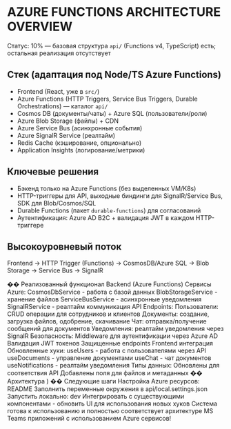 # AZURE FUNCTIONS ARCHITECTURE OVERVIEW

Статус: 10% — базовая структура `api/` (Functions v4, TypeScript) есть; остальная реализация отсутствует

## Стек (адаптация под Node/TS Azure Functions)

- Frontend (React, уже в `src/`)
- Azure Functions (HTTP Triggers, Service Bus Triggers, Durable Orchestrations) — каталог `api/`
- Cosmos DB (документы/чаты) + Azure SQL (пользователи/роли)
- Azure Blob Storage (файлы) + CDN
- Azure Service Bus (асинхронные события)
- Azure SignalR Service (реалтайм)
- Redis Cache (кэширование, опционально)
- Application Insights (логирование/метрики)

## Ключевые решения

- Бэкенд только на Azure Functions (без выделенных VM/K8s)
- HTTP-триггеры для API, выходные биндинги для SignalR/Service Bus, SDK для Blob/Cosmos/SQL
- Durable Functions (пакет `durable-functions`) для согласований
- Аутентификация: Azure AD B2C + валидация JWT в каждом HTTP-триггере

## Высокоуровневый поток

Frontend → HTTP Trigger (Functions) → CosmosDB/Azure SQL → Blob Storage → Service Bus → SignalR






�� Реализованный функционал
Backend (Azure Functions)
Сервисы Azure:
CosmosDbService - работа с базой данных
BlobStorageService - хранение файлов
ServiceBusService - асинхронные уведомления
SignalRService - реалтайм коммуникация
API Endpoints:
Пользователи: CRUD операции для сотрудников и клиентов
Документы: создание, загрузка файлов, одобрение, скачивание
Чат: отправка/получение сообщений для документов
Уведомления: реалтайм уведомления через SignalR
Безопасность:
Middleware для аутентификации через Azure AD
Валидация JWT токенов
Защищенные endpoints
Frontend интеграция
Обновленные хуки:
useUsers - работа с пользователями через API
useDocuments - управление документами
useChat - чат документов
useNotifications - реалтайм уведомления
Типы данных:
Обновлены для соответствия API
Добавлены поля для файлов и метаданных
��️ Архитектура
)
�� Следующие шаги
Настройка Azure ресурсов:
README
Заполнить переменные окружения в api/local.settings.json
Запустить локально:
dev
Интегрировать с существующими компонентами - обновить UI для использования новых хуков
Система готова к использованию и полностью соответствует архитектуре MS Teams приложений с использованием Azure сервисов!